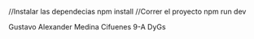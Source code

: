 //Instalar las dependecias
npm install
//Correr el proyecto
npm run dev


Gustavo Alexander Medina Cifuenes
9-A DyGs
